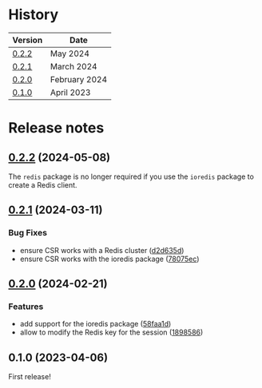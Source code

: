 # History

| Version                  | Date          |
|--------------------------|---------------|
| [0.2.2](#022-2024-05-08) | May 2024      |
| [0.2.1](#021-2024-03-11) | March 2024    |
| [0.2.0](#020-2024-02-21) | February 2024 |
| [0.1.0](#010-2023-04-06) | April 2023    |

# Release notes

## [0.2.2](https://github.com/socketio/socket.io-redis-streams-adapter/compare/0.2.1...0.2.2) (2024-05-08)

The `redis` package is no longer required if you use the `ioredis` package to create a Redis client.



## [0.2.1](https://github.com/socketio/socket.io-redis-streams-adapter/compare/0.2.0...0.2.1) (2024-03-11)


### Bug Fixes

* ensure CSR works with a Redis cluster ([d2d635d](https://github.com/socketio/socket.io-redis-streams-adapter/commit/d2d635dbfe506f6af80025a2bfd9b157b5941ab3))
* ensure CSR works with the ioredis package ([78075ec](https://github.com/socketio/socket.io-redis-streams-adapter/commit/78075ec6663f839d80972520d89eca994a09ae8f))



## [0.2.0](https://github.com/socketio/socket.io-redis-streams-adapter/compare/0.1.0...0.2.0) (2024-02-21)


### Features

* add support for the ioredis package ([58faa1d](https://github.com/socketio/socket.io-redis-streams-adapter/commit/58faa1d9c8cf87282b8643ed0c1aa79322b81852))
* allow to modify the Redis key for the session ([1898586](https://github.com/socketio/socket.io-redis-streams-adapter/commit/18985863d8eca842c59fa57e396a72c01123e61d))


## 0.1.0 (2023-04-06)

First release!
